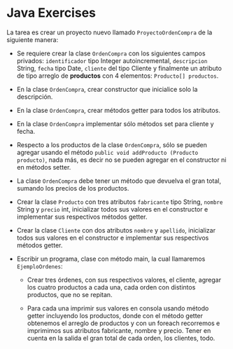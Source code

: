 # Java Exercises

La tarea es crear un proyecto nuevo llamado ```ProyectoOrdenCompra``` de la siguiente manera:

- Se requiere crear la clase ```OrdenCompra``` con los siguientes campos privados: ```identificador``` tipo Integer autoincremental, ```descripcion``` String, ```fecha``` tipo Date, ```cliente``` del tipo Cliente y finalmente un atributo de tipo arreglo de **productos** con 4 elementos: ```Producto[] productos```.

- En la clase ```OrdenCompra```, crear constructor que inicialice solo la descripción.

- En la clase ```OrdenCompra```, crear métodos getter para todos los atributos.

- En la clase ```OrdenCompra``` implementar sólo métodos set para cliente y fecha.

- Respecto a los productos de la clase ```OrdenCompra```, sólo se pueden agregar usando el método ```public void addProducto (Producto producto)```, nada más, es decir no se pueden agregar en el constructor ni en métodos setter.

- La clase ```OrdenCompra``` debe tener un método que devuelva el gran total, sumando los precios de los productos.

- Crear la clase ```Producto``` con tres atributos ```fabricante``` tipo String, ```nombre``` String y ```precio``` int, inicializar todos sus valores en el constructor e implementar sus respectivos métodos getter.

- Crear la clase ```Cliente``` con dos atributos ```nombre``` y ```apellido```, inicializar todos sus valores en el constructor e implementar sus respectivos métodos getter.

- Escribir un programa, clase con método main, la cual llamaremos ```EjemploOrdenes```:

   - Crear tres órdenes, con sus respectivos valores, el cliente, agregar los cuatro productos a cada una, cada orden con distintos productos, que no se repitan.

   - Para cada una imprimir sus valores en consola usando método getter incluyendo los productos, donde con el método getter obtenemos el arreglo de productos y con un foreach recorremos e imprimimos sus atributos fabricante, nombre y precio. Tener en cuenta en la salida el gran total de cada orden, los clientes, todo.